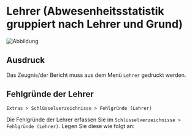 ﻿# Lehrer (Abwesenheitsstatistik gruppiert nach Lehrer und Grund)

[1]:/assets/images/lehrer/002.png "Abbildung"

![Abbildung][1]

## Ausdruck

Das Zeugnis/der Bericht muss aus dem Menü `Lehrer` gedruckt werden.

## Fehlgründe der Lehrer

`Extras > Schlüsselverzeichnisse > Fehlgründe (Lehrer)`

Die Fehlgründe der Lehrer erfassen Sie im `Schlüsselverzeichnisse > Fehlgründe (Lehrer)`. Legen Sie diese wie folgt an:  
